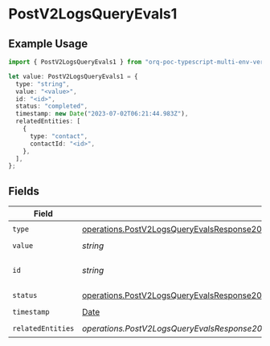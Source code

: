 # PostV2LogsQueryEvals1

## Example Usage

```typescript
import { PostV2LogsQueryEvals1 } from "orq-poc-typescript-multi-env-version/models/operations";

let value: PostV2LogsQueryEvals1 = {
  type: "string",
  value: "<value>",
  id: "<id>",
  status: "completed",
  timestamp: new Date("2023-07-02T06:21:44.983Z"),
  relatedEntities: [
    {
      type: "contact",
      contactId: "<id>",
    },
  ],
};
```

## Fields

| Field                                                                                                                                                                                | Type                                                                                                                                                                                 | Required                                                                                                                                                                             | Description                                                                                                                                                                          |
| ------------------------------------------------------------------------------------------------------------------------------------------------------------------------------------ | ------------------------------------------------------------------------------------------------------------------------------------------------------------------------------------ | ------------------------------------------------------------------------------------------------------------------------------------------------------------------------------------ | ------------------------------------------------------------------------------------------------------------------------------------------------------------------------------------ |
| `type`                                                                                                                                                                               | [operations.PostV2LogsQueryEvalsResponse200ApplicationJSONResponseBodyItems2Type](../../models/operations/postv2logsqueryevalsresponse200applicationjsonresponsebodyitems2type.md)   | :heavy_check_mark:                                                                                                                                                                   | N/A                                                                                                                                                                                  |
| `value`                                                                                                                                                                              | *string*                                                                                                                                                                             | :heavy_check_mark:                                                                                                                                                                   | N/A                                                                                                                                                                                  |
| `id`                                                                                                                                                                                 | *string*                                                                                                                                                                             | :heavy_check_mark:                                                                                                                                                                   | The id of the resource                                                                                                                                                               |
| `status`                                                                                                                                                                             | [operations.PostV2LogsQueryEvalsResponse200ApplicationJSONResponseBodyItemsStatus](../../models/operations/postv2logsqueryevalsresponse200applicationjsonresponsebodyitemsstatus.md) | :heavy_check_mark:                                                                                                                                                                   | N/A                                                                                                                                                                                  |
| `timestamp`                                                                                                                                                                          | [Date](https://developer.mozilla.org/en-US/docs/Web/JavaScript/Reference/Global_Objects/Date)                                                                                        | :heavy_check_mark:                                                                                                                                                                   | N/A                                                                                                                                                                                  |
| `relatedEntities`                                                                                                                                                                    | *operations.PostV2LogsQueryEvalsResponse200ApplicationJSONResponseBodyItems2RelatedEntities*[]                                                                                       | :heavy_check_mark:                                                                                                                                                                   | N/A                                                                                                                                                                                  |
